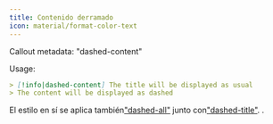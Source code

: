 ```yaml
---
title: Contenido derramado
icon: material/format-color-text
---
```


Callout metadata: "dashed-content"

Usage:

```md
> [!info|dashed-content] The title will be displayed as usual
> The content will be displayed as dashed
```

El estilo en sí se aplica también["dashed-all"](../combined-styling/page-20.md)
junto con["dashed-title"](../title-styling/page-20.md).
.

